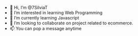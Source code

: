 - 👋 Hi, I’m @7SilviaT
- 👀 I’m interested in learning Web Programming
- 🌱 I’m currently learning Javascript
- 💞️ I’m looking to collaborate on project related to ecommerce.
- 📫 You can pop a message anytime

<!---
7SilviaT/7SilviaT is a ✨ special ✨ repository because its `README.md` (this file) appears on your GitHub profile.
You can click the Preview link to take a look at your changes.
--->
